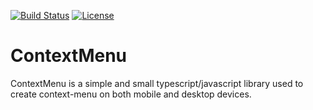 [![Build Status](https://www.travis-ci.org/calebpitan/contextmenu.svg?branch=master)](https://www.travis-ci.org/calebpitan/contextmenu)
[![License](https://img.shields.io/badge/license-MIT-blue)](https://github.com/calebpitan/contextmenu/blob/master/LICENSE)

# ContextMenu

ContextMenu is a simple and small typescript/javascript library used to create context-menu on both mobile and desktop devices.
